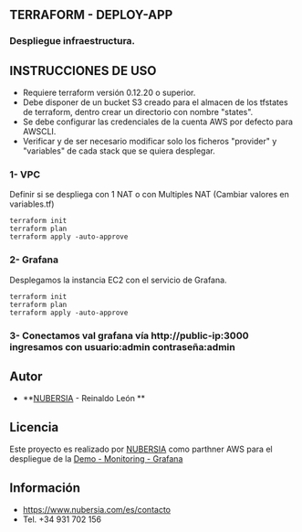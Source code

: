 ##  TERRAFORM - DEPLOY-APP
### Despliegue infraestructura.

## INSTRUCCIONES DE USO ##
* Requiere terraform versión 0.12.20 o superior.
* Debe disponer de un bucket S3 creado para el almacen de los tfstates de terraform, dentro crear un directorio con nombre "states".
* Se debe configurar las credenciales de la cuenta AWS por defecto para AWSCLI.
* Verificar y de ser necesario modificar solo los ficheros "provider" y "variables" de cada stack que se quiera desplegar.

### 1- VPC

Definir si se despliega con 1 NAT o con Multiples NAT (Cambiar valores en variables.tf)

```
terraform init
terraform plan
terraform apply -auto-approve
```

### 2- Grafana

Desplegamos la instancia EC2 con el servicio de Grafana.

```
terraform init
terraform plan
terraform apply -auto-approve
```

### 3- Conectamos val grafana vía http://public-ip:3000  ingresamos con usuario:admin  contraseña:admin 

## Autor

* **[NUBERSIA](https://www.nubersia.com) - Reinaldo León ** 

## Licencia

Este proyecto es realizado por [NUBERSIA](https://www.nubersia.com) como parthner AWS para el despliegue de la [Demo - Monitoring - Grafana](https://grafana.com/)

## Información

* https://www.nubersia.com/es/contacto
* Tel. +34 931 702 156